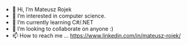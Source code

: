 - 👋 Hi, I’m Mateusz Rojek
- 👀 I’m interested in computer science.
- 🌱 I’m currently learning C#/.NET
- 💞️ I’m looking to collaborate on anyone :)
- 📫 How to reach me ... https://www.linkedin.com/in/mateusz-rojek/


<!---
rojekmateusz/rojekmateusz is a ✨ special ✨ repository because its `README.md` (this file) appears on your GitHub profile.
You can click the Preview link to take a look at your changes.
--->
